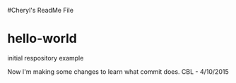 #Cheryl's ReadMe File
# hello-world
initial respository example

Now I'm making some changes to learn what commit does. CBL - 4/10/2015
